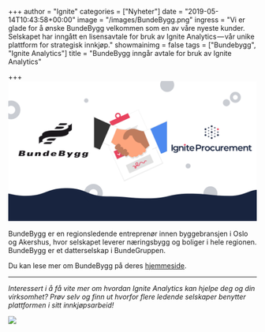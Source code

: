 +++
author = "Ignite"
categories = ["Nyheter"]
date = "2019-05-14T10:43:58+00:00"
image = "/images/BundeBygg.png"
ingress = "Vi er glade for å ønske BundeBygg velkommen som en av våre nyeste kunder. Selskapet har inngått en lisensavtale for bruk av Ignite Analytics — vår unike plattform for strategisk innkjøp."
showmainimg = false
tags = ["Bundebygg", "Ignite Analytics"]
title = "BundeBygg inngår avtale for bruk av Ignite Analytics"

+++
![](/images/BundeBygg.png)

BundeBygg er en regionsledende entreprenør innen byggebransjen i Oslo og Akershus, hvor selskapet leverer næringsbygg og boliger i hele regionen. BundeBygg er et datterselskap i BundeGruppen.

Du kan lese mer om BundeBygg på deres [hjemmeside](http://www.bundegruppen.no/selskaper/bundebygg/).

***

_Interessert i å få vite mer om hvordan Ignite Analytics kan hjelpe deg og din virksomhet? Prøv selv og finn ut hvorfor flere ledende selskaper benytter plattformen i sitt innkjøpsarbeid!_

[![](https://cdn-images-1.medium.com/max/800/1*wNfW3gtCL-EO9XYJOYYSnQ.png)](https://www.ignite.no/ignite-analytics/demo/)